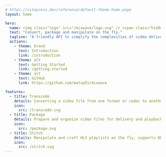 ```yaml
---
# https://vitepress.dev/reference/default-theme-home-page
layout: home

hero:
  name: <img class="logo" src="/mixwave/logo.svg" /> <span class="hidden">Mixwave</span>
  text: "Convert, package and manipulate on the fly."
  tagline: "A friendly API to simplify the complexities of video delivery."
  actions:
    - theme: brand
      text: Introduction
      link: /introduction
    - theme: alt
      text: Getting Started
      link: /getting-started
    - theme: alt
      text: GitHub
      link: https://github.com/matvp91/mixwave

features:
  - title: Transcode
    details: Converting a video file from one format or codec to another, at scale.
    icon:
      src: /transcode.svg
  - title: Package
    details: Prepare and organize video files for delivery and playback.
    icon:
      src: /package.svg
  - title: Stitch
    details: Manipulate and craft HLS playlists on the fly, supports HLS interstitials.
    icon:
      src: /stitch.svg
---
```

